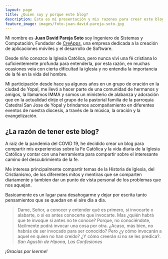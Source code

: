 ```yaml
---
layout: page
title: ¿Quien soy y porque este blog?
description: Esta es mi presentación y mis razones para crear este blog
feature_image: images/foto-juan-david-pareja-soto.jpg
---
```


Mi nombre es **Juan David Pareja Soto** soy Ingeniero de Sistemas y Computación, Fundador de [CreApps](https://www.creapps.co), una empresa dedicada a la creación de aplicaciones móviles y el desarrollo de Software.

Desde niño conozco la Iglesia Católica, pero nunca viví una fé cristiana lo suficientemente profunda para entenderla, por esta razón, en muchas ocasiones veia con cierta dificultad la iglesia y no entendia la importancia de la fé en la vida del hombre.

Mi participación desde hace ya algunos años en un grupo de oración en la ciudad de Yopal, me llevó a hacer parte de una comunidad de hermanos y amigos, la llamamos IMMA y somos un ministerio de alabanza y adoración que en la actualidad dirije el grupo de la pastorial familia de la parroquia Catedral San Jose de Yopal y brindamos acompañamiento en diferentes eventos de nuestra diocesis, a través de la música, la oración y la evangelización.

## ¿La razón de tener este blog?
A raiz de la pandemia del COVID 19, he decidido crear un blog para compartir mis experiencias sobre la Fe Católica y la vida diaria de la Iglesia Católica y contar con una herramienta para compartir sobre el interesante camino del descubrimiento de la fe.

Me interesa principalmente compartir temas de la Historia de Iglesia, del Cristianismo, de los diferentes mitos y mentiras que se comparten diariamente y tambien dar un punto de vista personal de los problemas que nos aquejan.

Basicamente es un lugar para desahogarme y dejar por escrita tanto pensamientos que se quedan en el aire dia a dia.

>Dame, Señor, a conocer y entender qué es primero, si invocarte o alabarte, o si es antes conocerte que invocarte. Mas ¿quién habrá que te invoque si antes no te conoce? Porque, no conociéndote, fácilmente podrá invocar una cosa por otra. ¿Acaso, más bien, no habrás de ser invocado para ser conocido? Pero ¿y cómo invocarán a aquel en quien no han creído? ¿Y cómo creerán si no se les predica?. <cite>San Agustín de Hipona, Las Confesiones</cite>

*¡Gracias por leerme!*
